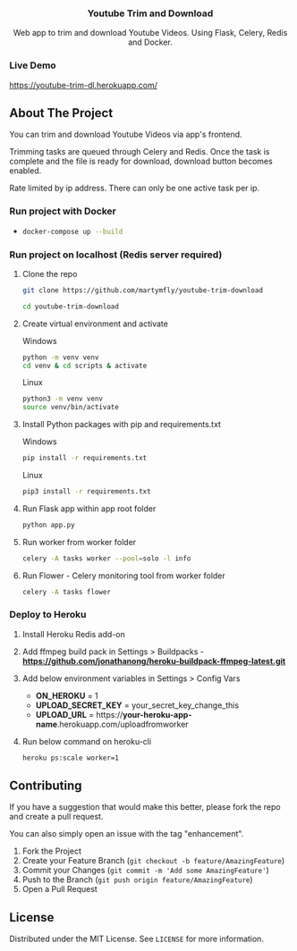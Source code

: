 <div align="center">

  <h3 align="center">Youtube Trim and Download</h3>

  <p align="center">
    Web app to trim and download Youtube Videos. Using Flask, Celery, Redis and Docker.
  </p>
</div>

### Live Demo
https://youtube-trim-dl.herokuapp.com/

## About The Project

You can trim and download Youtube Videos via app's frontend.

Trimming tasks are queued through Celery and Redis. Once the task is complete and the file is ready for download, download button becomes enabled.

Rate limited by ip address. There can only be one active task per ip.

### Run project with Docker

- ```sh
  docker-compose up --build
  ```

### Run project on localhost (Redis server required)

1. Clone the repo
    ```sh
    git clone https://github.com/martymfly/youtube-trim-download
    ````

    ```sh
    cd youtube-trim-download
    ```

2. Create virtual environment and activate

   Windows

   ```sh
   python -m venv venv
   cd venv & cd scripts & activate
   ```

   Linux

   ```sh
   python3 -m venv venv
   source venv/bin/activate
   ```

3. Install Python packages with pip and requirements.txt

   Windows

   ```sh
   pip install -r requirements.txt
   ```

   Linux

   ```sh
   pip3 install -r requirements.txt
   ```

4. Run Flask app within app root folder
   ```sh
   python app.py
   ```
5. Run worker from worker folder
   ```sh
   celery -A tasks worker --pool=solo -l info
   ```
6. Run Flower - Celery monitoring tool from worker folder
   ```sh
   celery -A tasks flower
   ```

### Deploy to Heroku

1. Install Heroku Redis add-on

2. Add ffmpeg build pack in Settings > Buildpacks - **https://github.com/jonathanong/heroku-buildpack-ffmpeg-latest.git**

3. Add below environment variables in Settings > Config Vars

   - **ON_HEROKU** = 1
   - **UPLOAD_SECRET_KEY** = your_secret_key_change_this
   - **UPLOAD_URL** = https://**your-heroku-app-name**.herokuapp.com/uploadfromworker

4. Run below command on heroku-cli
   ```sh
   heroku ps:scale worker=1
   ```

## Contributing

If you have a suggestion that would make this better, please fork the repo and create a pull request.

You can also simply open an issue with the tag "enhancement".

1. Fork the Project
2. Create your Feature Branch (`git checkout -b feature/AmazingFeature`)
3. Commit your Changes (`git commit -m 'Add some AmazingFeature'`)
4. Push to the Branch (`git push origin feature/AmazingFeature`)
5. Open a Pull Request

## License

Distributed under the MIT License. See `LICENSE` for more information.
